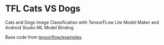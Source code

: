 # TFL Cats VS Dogs

Cats and Dogs Image Classification with TensorFLow Lite Model Maker and Android Studio ML Model Binding

Base code from [tensorflow/examples](https://github.com/tensorflow/examples/tree/master/lite/codelabs/flower_classification).